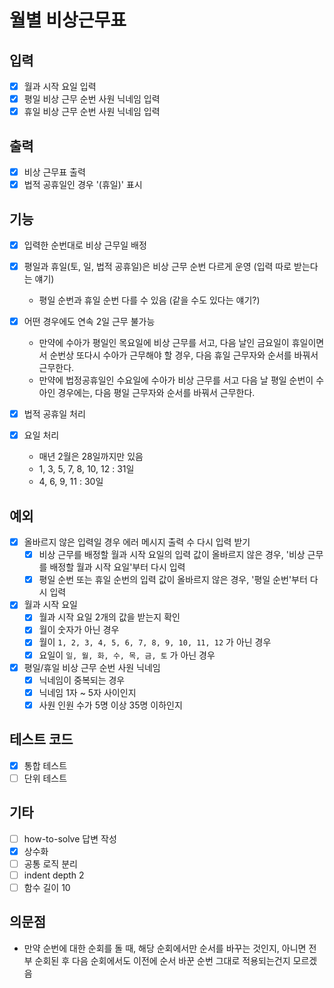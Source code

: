 # 월별 비상근무표

## 입력

  - [x] 월과 시작 요일 입력
  - [x] 평일 비상 근무 순번 사원 닉네임 입력
  - [x] 휴일 비상 근무 순번 사원 닉네임 입력

## 출력

  - [x] 비상 근무표 출력
  - [x] 법적 공휴일인 경우 '(휴일)' 표시

## 기능

  - [x] 입력한 순번대로 비상 근무일 배정

  - [x] 평일과 휴일(토, 일, 법적 공휴일)은 비상 근무 순번 다르게 운영 (입력 따로 받는다는 얘기)
    - 평일 순번과 휴일 순번 다를 수 있음 (같을 수도 있다는 얘기?)

  - [x] 어떤 경우에도 연속 2일 근무 불가능
    - 만약에 수아가 평일인 목요일에 비상 근무를 서고, 다음 날인 금요일이 휴일이면서 순번상 또다시 수아가 근무해야 할 경우, 다음 휴일 근무자와 순서를 바꿔서 근무한다.
    - 만약에 법정공휴일인 수요일에 수아가 비상 근무를 서고 다음 날 평일 순번이 수아인 경우에는, 다음 평일 근무자와 순서를 바꿔서 근무한다.

  - [x] 법적 공휴일 처리

  - [x] 요일 처리
    - 매년 2월은 28일까지만 있음
    - 1, 3, 5, 7, 8, 10, 12 : 31일
    - 4, 6, 9, 11 : 30일

## 예외 

  - [x] 올바르지 않은 입력일 경우 에러 메시지 출력 수 다시 입력 받기
    - [x] 비상 근무를 배정할 월과 시작 요일의 입력 값이 올바르지 않은 경우, '비상 근무를 배정할 월과 시작 요일'부터 다시 입력
    - [x] 평일 순번 또는 휴일 순번의 입력 값이 올바르지 않은 경우, '평일 순번'부터 다시 입력

  - [x] 월과 시작 요일
    - [x] 월과 시작 요일 2개의 값을 받는지 확인
    - [x] 월이 숫자가 아닌 경우
    - [x] 월이 `1, 2, 3, 4, 5, 6, 7, 8, 9, 10, 11, 12` 가 아닌 경우
    - [x] 요일이 `일, 월, 화, 수, 목, 금, 토` 가 아닌 경우

  - [x] 평일/휴일 비상 근무 순번 사원 닉네임
    - [x] 닉네임이 중복되는 경우
    - [x] 닉네임 1자 ~ 5자 사이인지
    - [x] 사원 인원 수가 5명 이상 35명 이하인지

## 테스트 코드

  - [x] 통합 테스트
  - [ ] 단위 테스트

## 기타

  - [ ] how-to-solve 답변 작성
  - [x] 상수화
  - [ ] 공통 로직 분리
  - [ ] indent depth 2
  - [ ] 함수 길이 10

## 의문점
  - 만약 순번에 대한 순회를 돌 때, 해당 순회에서만 순서를 바꾸는 것인지, 아니면 전부 순회된 후 다음 순회에서도 이전에 순서 바꾼 순번 그대로 적용되는건지 모르겠음
